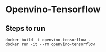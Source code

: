 # Openvino-Tensorflow
## Steps to run

    docker build -t openvino-tensorflow .
    docker run -it --rm openvino-tensorflow